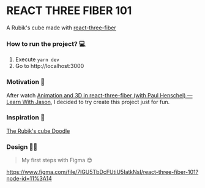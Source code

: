 # REACT THREE FIBER 101

A Rubik's cube made with
[react-three-fiber](https://github.com/react-spring/react-three-fiber)

### How to run the project? 💻

1. Execute `yarn dev`
2. Go to http://localhost:3000

### Motivation 💪

After watch
[Animation and 3D in react-three-fiber (with Paul Henschel) — Learn With Jason](https://www.youtube.com/watch?v=1rP3nNY2hTo),
I decided to try create this project just for fun.

### Inspiration 👀

[The Rubik's cube Doodle](https://www.google.com/doodles/rubiks-cube)

### Design 👨‍🎨

> My first steps with Figma 😍

https://www.figma.com/file/7lGU5TbDcFUtiU5IatkNsI/react-three-fiber-101?node-id=11%3A14
